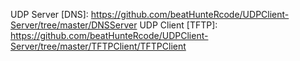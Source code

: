 UDP Server [DNS]: https://github.com/beatHunteRcode/UDPClient-Server/tree/master/DNSServer
UDP Client [TFTP]: https://github.com/beatHunteRcode/UDPClient-Server/tree/master/TFTPClient/TFTPClient
